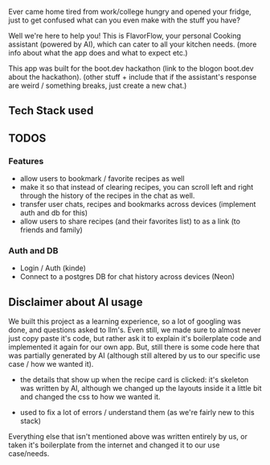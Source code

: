 Ever came home tired from work/college hungry and opened your fridge, just to get confused what can you even make with the stuff you have?

Well we're here to help you! This is FlavorFlow, your personal Cooking assistant (powered by AI), which can cater to all your kitchen needs. 
(more info about what the app does and what to expect etc.)

This app was built for the boot.dev hackathon (link to the blogon boot.dev about the hackathon).
(other stuff + include that if the assistant's response are weird / something breaks, just create a new chat.)

## Tech Stack used

## TODOS

### Features
- allow users to bookmark / favorite recipes as well
- make it so that instead of clearing recipes, you can scroll left and right through the history of the recipes in the chat as well.
- transfer user chats, recipes and bookmarks across devices (implement auth and db for this)
- allow users to share recipes (and their favorites list) to as a link (to friends and family)

### Auth and DB
- Login / Auth (kinde)
- Connect to a postgres DB for chat history across devices (Neon)

## Disclaimer about AI usage

We built this project as a learning experience, so a lot of googling was done, and questions asked to llm's. Even still, we made sure to almost never just copy paste it's code, but rather ask it to explain it's boilerplate code and implemented it again for our own app. But, still there is some code here that was partially generated by AI (although still altered by us to our specific use case / how we wanted it).

- the details that show up when the recipe card is clicked: it's skeleton was written by AI, although we changed up the layouts inside it a little bit and changed the css to how we wanted it.

- used to fix a lot of errors / understand them (as we're fairly new to this stack)

Everything else that isn't mentioned above was written entirely by us, or taken it's boilerplate from the internet and changed it to our use case/needs.
